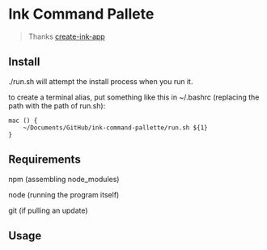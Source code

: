 # Ink Command Pallete

> Thanks [create-ink-app](https://github.com/vadimdemedes/create-ink-app)

## Install

./run.sh will attempt the install process when you run it.


to create a terminal alias, put something like this in ~/.bashrc (replacing the path with the path of run.sh):

~~~
mac () { 
    ~/Documents/GitHub/ink-command-pallette/run.sh ${1}
}
~~~

## Requirements

npm (assembling node_modules)

node (running the program itself)

git (if pulling an update)

## Usage